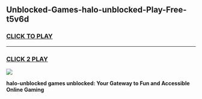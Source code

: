 
## Unblocked-Games-halo-unblocked-Play-Free-t5v6d
<h3>
<a href="https://premium76.site?title=halo-unblocked&ref=18A1">CLICK TO PLAY</a></h3>
<hr>

<h3>
<a href="https://premium76.site?title=halo-unblocked&ref=18A1">CLICK 2 PLAY</a>
  
</h3>

<a href="https://premium76.site?title=halo-unblocked&ref=18A1"><img src="https://clearcache.store/games.png"></a>


**halo-unblocked games unblocked: Your Gateway to Fun and Accessible Online Gaming**
